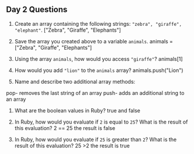## Day 2 Questions

1. Create an array containing the following strings: `"zebra", "giraffe", "elephant"`.
["Zebra", "Giraffe", "Elephants"]

1. Save the array you created above to a variable `animals`.
animals = ["Zebra", "Giraffe", "Elephants"]

1. Using the array `animals`, how would you access `"giraffe"`?
animals[1]

1. How would you add `"lion"` to the `animals` array?
animals.push("Lion")

1. Name and describe two additional array methods:

pop- removes the last string of an array
push- adds an additional string to an array

1. What are the boolean values in Ruby?
true and false
1. In Ruby, how would you evaluate if `2` is equal to `25`? What is the result of this evaluation?
2 == 25
the result is false

1. In Ruby, how would you evaluate if `25` is greater than `2`? What is the result of this evaluation?
25 >2
the result is true 
